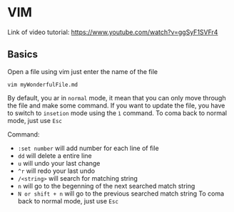 # VIM

Link of video tutorial: https://www.youtube.com/watch?v=ggSyF1SVFr4

## Basics

Open a file using vim just enter the name of the file

```
vim myWonderfulFile.md
```

By default, you ar in `normal` mode, it mean that you can only move through the file and make some command.
If you want to update the file, you have to switch to `insetion` mode using the `ì` command.
To coma back to normal mode, just use `Esc`

Command:
- `:set number` will add number for each line of file
- `dd` will delete a entire line
- `u` will undo your last change
- `^r` will redo your last undo
- `/<string>` will search for matching string
- `n` will go to the begenning of the next searched match string
- `N or shift + n`  will go to the previous searched match string 
To coma back to normal mode, just use `Esc`
